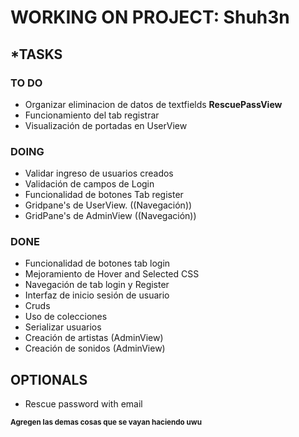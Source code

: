 # WORKING ON PROJECT: Shuh3n

## ***TASKS**
### **TO DO**
- Organizar eliminacion de datos de textfields **RescuePassView**
- Funcionamiento del tab registrar
- Visualización de portadas en UserView 
### DOING
- Validar ingreso de usuarios creados
- Validación de campos de Login
- Funcionalidad de botones Tab register
- Gridpane's de UserView. ((Navegación))
- GridPane's de AdminView ((Navegación))
### DONE
- Funcionalidad de botones tab login
- Mejoramiento de Hover and Selected CSS
- Navegación de tab login y Register 
- Interfaz de inicio sesión de usuario
- Cruds
- Uso de colecciones
- Serializar usuarios
- Creación de artistas (AdminView)
- Creación de sonidos (AdminView)


## OPTIONALS
- Rescue password with email

<sub>**Agregen las demas cosas que se vayan haciendo uwu**</sub>
